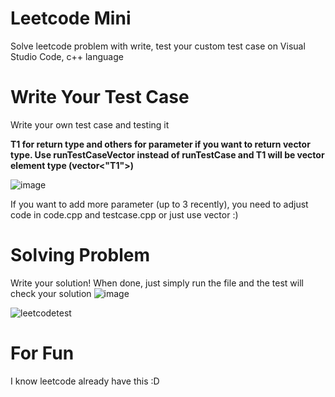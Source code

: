# Leetcode Mini
Solve leetcode problem with write, test your custom test case on Visual Studio Code, c++ language

# Write Your Test Case
Write your own test case and testing it

<b> T1 for return type and others for parameter </b>
<b> if you want to return vector type. Use runTestCaseVector instead of runTestCase and T1 will be vector element type (vector<"T1">) </b>

![image](https://github.com/user-attachments/assets/706ee0a4-a1c7-4f8e-bd32-49e4c603bb6f)

If you want to add more parameter (up to 3 recently), you need to adjust code in code.cpp and testcase.cpp or just use vector :)


# Solving Problem
Write your solution! When done, just simply run the file and the test will check your solution
![image](https://github.com/user-attachments/assets/e698b9d5-23f2-40d2-8a80-e15a12e0ea81)

![leetcodetest](https://github.com/user-attachments/assets/74a46d61-b42c-473a-89e3-64338423ca8b) 

# For Fun
I know leetcode already have this :D
